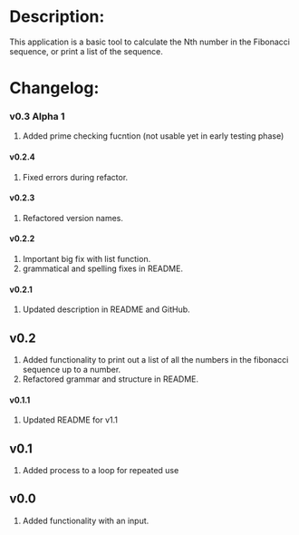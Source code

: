 # Description:

This application is a basic tool to calculate the Nth number in the Fibonacci sequence, or print a list of the sequence.

# Changelog:

### v0.3 Alpha 1

1. Added prime checking fucntion (not usable yet in early testing phase)

#### v0.2.4 

1. Fixed errors during refactor. 

#### v0.2.3

1. Refactored version names. 

#### v0.2.2

1. Important big fix with list function.
2. grammatical and spelling fixes in README.

#### v0.2.1

1. Updated description in README and GitHub.

## v0.2

1. Added functionality to print out a list of all the numbers in the fibonacci sequence up to a number.
2. Refactored grammar and structure in README.

#### v0.1.1 

1. Updated README for v1.1

## v0.1

1. Added process to a loop for repeated use

## v0.0

1. Added functionality with an input.